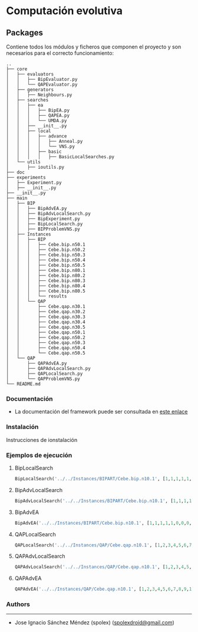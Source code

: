 # Computación evolutiva

## Packages

Contiene todos los módulos y ficheros que componen el proyecto y son necesarios para el correcto funcionamiento:

```
..
├── core
│   ├── evaluators
│   │   ├── BipEvaluator.py
│   │   └── QAPEvaluator.py
│   ├── generators
│   │   ├── Neighbours.py
│   ├── searches
│   │   ├── ea
│   │   │   ├── BipEA.py
│   │   │   ├── QAPEA.py
│   │   │   └── UMDA.py
│   │   ├── __init__.py
│   │   ├── local
│   │   │   ├── advance
│   │   │   │   ├── Anneal.py
│   │   │   │   └── VNS.py
│   │   │   ├── basic
│   │   │   │   ├── BasicLocalSearches.py
│   └── utils
│       ├── ioutils.py
├── doc
├── experiments
│   ├── Experiment.py
│   ├── __init__.py
├── __init__.py
├── main
│   ├── BIP
│   │   ├── BipAdvEA.py
│   │   ├── BipAdvLocalSearch.py
│   │   ├── BipExperiment.py
│   │   ├── BipLocalSearch.py
│   │   ├── BIPProblemVNS.py
│   ├── Instances
│   │   ├── BIP
│   │   │   ├── Cebe.bip.n50.1
│   │   │   ├── Cebe.bip.n50.2
│   │   │   ├── Cebe.bip.n50.3
│   │   │   ├── Cebe.bip.n50.4
│   │   │   ├── Cebe.bip.n50.5
│   │   │   ├── Cebe.bip.n80.1
│   │   │   ├── Cebe.bip.n80.2
│   │   │   ├── Cebe.bip.n80.3
│   │   │   ├── Cebe.bip.n80.4
│   │   │   ├── Cebe.bip.n80.5
│   │   │   └── results
│   │   └── QAP
│   │       ├── Cebe.qap.n30.1
│   │       ├── Cebe.qap.n30.2
│   │       ├── Cebe.qap.n30.3
│   │       ├── Cebe.qap.n30.4
│   │       ├── Cebe.qap.n30.5
│   │       ├── Cebe.qap.n50.1
│   │       ├── Cebe.qap.n50.2
│   │       ├── Cebe.qap.n50.3
│   │       ├── Cebe.qap.n50.4
│   │       └── Cebe.qap.n50.5
│   └── QAP
│       ├── QAPAdvEA.py
│       ├── QAPAdvLocalSearch.py
│       ├── QAPLocalSearch.py
│       └── QAPProblemVNS.py
└── README.md

```


### Documentación

* La documentación del framework puede ser consultada  en [este enlace](https://cdn.rawgit.com/spolex/metaheuristics/master/doc/build/html/index.html)
 

### Instalación

Instrucciones de ionstalación

### Ejemplos de ejecución

1. BipLocalSearch

    ```python    
    BipLocalSearch('../../Instances/BIPART/Cebe.bip.n10.1', [1,1,1,1,1,0,0,0,0,0])    
    ```
1. BipAdvLocalSearch

    ```python
    BipAdvLocalSearch('../../Instances/BIPART/Cebe.bip.n10.1', [1,1,1,1,1,0,0,0,0,0],100,10)        
    ```
1. BipAdvEA 

    ```python
    BipAdvEA('../../Instances/BIPART/Cebe.bip.n10.1', [1,1,1,1,1,0,0,0,0,0],100,10)        
    ```
1. QAPLocalSearch

    ```python    
    QAPLocalSearch('../../Instances/QAP/Cebe.qap.n10.1', [1,2,3,4,5,6,7,8,9,10])    
    ```
1. QAPAdvLocalSearch

    ```python    
    QAPAdvLocalSearch('../../Instances/QAP/Cebe.qap.n10.1', [1,2,3,4,5,6,7,8,9,10],100,10)    
    ```
1. QAPAdvEA

    ```python    
    QAPAdvEA('../../Instances/QAP/Cebe.qap.n10.1', [1,2,3,4,5,6,7,8,9,10],100,10)    
    ```
### Authors
-----------

- Jose Ignacio Sánchez Méndez (spolex)
(spolexdroid@gmail.com)